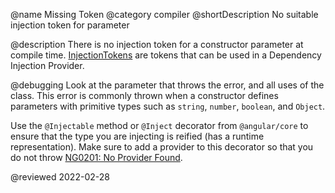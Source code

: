@name Missing Token
@category compiler
@shortDescription No suitable injection token for parameter

@description
There is no injection token for a constructor parameter at compile time. [InjectionTokens](api/core/InjectionToken) are tokens that can be used in a Dependency Injection Provider.

@debugging
Look at the parameter that throws the error, and all uses of the class.
This error is commonly thrown when a constructor defines parameters with primitive types such as `string`, `number`, `boolean`, and `Object`.

Use the `@Injectable` method or `@Inject` decorator from `@angular/core` to ensure that the type you are injecting is reified (has a runtime representation). Make sure to add a provider to this decorator so that you do not throw [NG0201: No Provider Found](errors/NG0201).

<!-- links -->

<!-- external links -->

<!-- end links -->

@reviewed 2022-02-28
